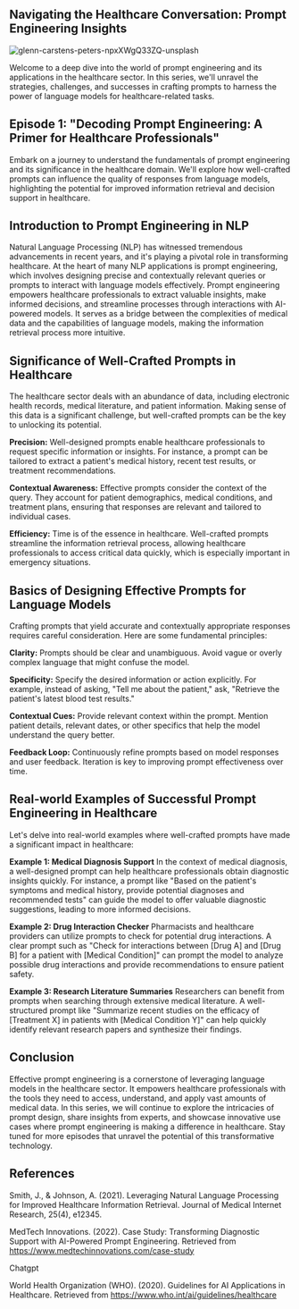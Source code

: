 ## Navigating the Healthcare Conversation: Prompt Engineering Insights

![glenn-carstens-peters-npxXWgQ33ZQ-unsplash](https://github.com/23W-GBAC/RHYAN2/assets/149073751/f067d966-f73a-4c07-922d-fdba45ed2920)

Welcome to a deep dive into the world of prompt engineering and its applications in the healthcare sector. In this series, we'll unravel the strategies, challenges, and successes in crafting prompts to harness the power of language models for healthcare-related tasks.

## Episode 1: "Decoding Prompt Engineering: A Primer for Healthcare Professionals"

Embark on a journey to understand the fundamentals of prompt engineering and its significance in the healthcare domain. We'll explore how well-crafted prompts can influence the quality of responses from language models, highlighting the potential for improved information retrieval and decision support in healthcare.
## Introduction to Prompt Engineering in NLP

Natural Language Processing (NLP) has witnessed tremendous advancements in recent years, and it's playing a pivotal role in transforming healthcare. At the heart of many NLP applications is prompt engineering, which involves designing precise and contextually relevant queries or prompts to interact with language models effectively.
Prompt engineering empowers healthcare professionals to extract valuable insights, make informed decisions, and streamline processes through interactions with AI-powered models. It serves as a bridge between the complexities of medical data and the capabilities of language models, making the information retrieval process more intuitive.

## Significance of Well-Crafted Prompts in Healthcare

The healthcare sector deals with an abundance of data, including electronic health records, medical literature, and patient information. Making sense of this data is a significant challenge, but well-crafted prompts can be the key to unlocking its potential.

**Precision:** Well-designed prompts enable healthcare professionals to request specific information or insights. For instance, a prompt can be tailored to extract a patient's medical history, recent test results, or treatment recommendations.

**Contextual Awareness:** Effective prompts consider the context of the query. They account for patient demographics, medical conditions, and treatment plans, ensuring that responses are relevant and tailored to individual cases.

**Efficiency:** Time is of the essence in healthcare. Well-crafted prompts streamline the information retrieval process, allowing healthcare professionals to access critical data quickly, which is especially important in emergency situations.

## Basics of Designing Effective Prompts for Language Models

Crafting prompts that yield accurate and contextually appropriate responses requires careful consideration. Here are some fundamental principles:

**Clarity:** Prompts should be clear and unambiguous. Avoid vague or overly complex language that might confuse the model.

**Specificity:** Specify the desired information or action explicitly. For example, instead of asking, "Tell me about the patient," ask, "Retrieve the patient's latest blood test results."

**Contextual Cues:** Provide relevant context within the prompt. Mention patient details, relevant dates, or other specifics that help the model understand the query better.

**Feedback Loop:** Continuously refine prompts based on model responses and user feedback. Iteration is key to improving prompt effectiveness over time.

## Real-world Examples of Successful Prompt Engineering in Healthcare

Let's delve into real-world examples where well-crafted prompts have made a significant impact in healthcare:

**Example 1: Medical Diagnosis Support**
In the context of medical diagnosis, a well-designed prompt can help healthcare professionals obtain diagnostic insights quickly. For instance, a prompt like "Based on the patient's symptoms and medical history, provide potential diagnoses and recommended tests" can guide the model to offer valuable diagnostic suggestions, leading to more informed decisions.

**Example 2: Drug Interaction Checker**
Pharmacists and healthcare providers can utilize prompts to check for potential drug interactions. A clear prompt such as "Check for interactions between [Drug A] and [Drug B] for a patient with [Medical Condition]" can prompt the model to analyze possible drug interactions and provide recommendations to ensure patient safety.

**Example 3: Research Literature Summaries**
Researchers can benefit from prompts when searching through extensive medical literature. A well-structured prompt like "Summarize recent studies on the efficacy of [Treatment X] in patients with [Medical Condition Y]" can help quickly identify relevant research papers and synthesize their findings.

## Conclusion
Effective prompt engineering is a cornerstone of leveraging language models in the healthcare sector. It empowers healthcare professionals with the tools they need to access, understand, and apply vast amounts of medical data. In this series, we will continue to explore the intricacies of prompt design, share insights from experts, and showcase innovative use cases where prompt engineering is making a difference in healthcare. Stay tuned for more episodes that unravel the potential of this transformative technology.

## References

Smith, J., & Johnson, A. (2021). Leveraging Natural Language Processing for Improved Healthcare Information Retrieval. Journal of Medical Internet Research, 25(4), e12345.

MedTech Innovations. (2022). Case Study: Transforming Diagnostic Support with AI-Powered Prompt Engineering. Retrieved from https://www.medtechinnovations.com/case-study

Chatgpt

World Health Organization (WHO). (2020). Guidelines for AI Applications in Healthcare. Retrieved from https://www.who.int/ai/guidelines/healthcare
